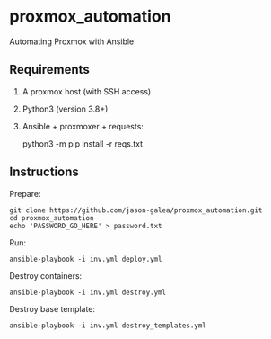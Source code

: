 # proxmox_automation
Automating Proxmox with Ansible

## Requirements
1. A proxmox host (with SSH access)
2. Python3 (version 3.8+)
3. Ansible + proxmoxer + requests:

    python3 -m pip install -r reqs.txt

## Instructions
Prepare:

    git clone https://github.com/jason-galea/proxmox_automation.git
    cd proxmox_automation
    echo 'PASSWORD_GO_HERE' > password.txt

Run:

    ansible-playbook -i inv.yml deploy.yml

Destroy containers:

    ansible-playbook -i inv.yml destroy.yml

Destroy base template:

    ansible-playbook -i inv.yml destroy_templates.yml
